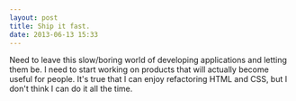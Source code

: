 ```yaml
---
layout: post
title: Ship it fast.
date: 2013-06-13 15:33
---
```

Need to leave this slow/boring world of developing applications and letting them be. I need to start working on products that will actually become useful for people. It's true that I can enjoy refactoring HTML and CSS, but I don't think I can do it all the time.
